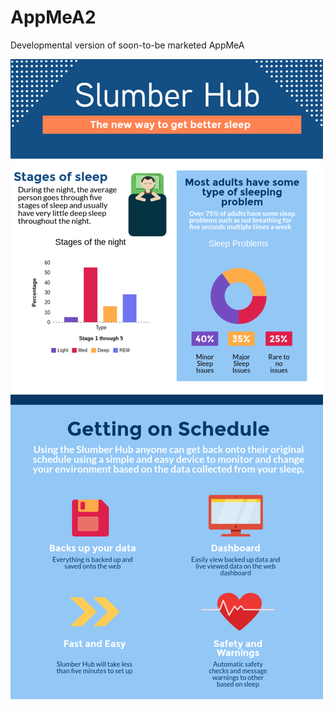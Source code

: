 # AppMeA2

Developmental version of soon-to-be marketed AppMeA

![Alt text](/slumberInfo.png?raw=true "Slumber Infographic")
